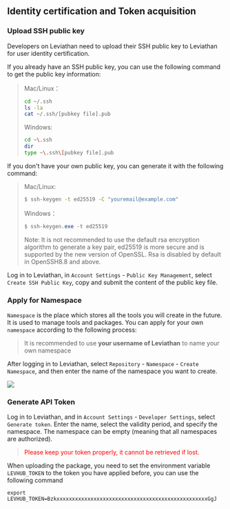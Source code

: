 ## Identity certification and Token acquisition

### Upload SSH public key

Developers on Leviathan need to upload their SSH public key to Leviathan for user identity certification.

If you already have an SSH public key, you can use the following command to get the public key information:

> Mac/Linux：
>
> ```bash
> cd ~/.ssh
> ls -la
> cat ~/.ssh/[pubkey file].pub
> ```
>
> Windows:
>
> ```bash
> cd ~\.ssh
> dir
> type ~\.ssh\[pubkey file].pub
> ```

If you don't have your own public key, you can generate it with the following command:

> Mac/Linux:
>
> ```bash
> $ ssh-keygen -t ed25519 -C "youremail@example.com"
> ```
>
> Windows：
>
> ```powershell
> $ ssh-keygen.exe -t ed25519
> ```
>
> Note: It is not recommended to use the default rsa encryption algorithm to generate a key pair, ed25519 is more secure and is supported by the new version of OpenSSL. Rsa is disabled by default in OpenSSH8.8 and above.

Log in to Leviathan, in `Account Settings` - `Public Key Management`, select `Create SSH Public Key`, copy and submit the content of the public key file.

### Apply for Namespace

`Namespace` is the place which stores all the tools you will create in the future. It is used to manage tools and packages. You can apply for your own `namespace` according to the following process:

> It is recommended to use **your username of Leviathan** to name your own namespace

After logging in to Leviathan, select `Repository` - `Namespace` - `Create Namespace`, and then enter the name of the namespace you want to create.

![](https://levimg.s3.cn-northwest-1.amazonaws.com.cn/x/%E6%88%AA%E5%B1%8F2022-05-30+20.16.46.png)

### Generate API Token

Log in to Leviathan,  and in `Account Settings` - `Developer Settings`, select `Generate token`. Enter the name, select the validity period, and specify the namespace. The namespace can be empty (meaning that all namespaces are authorized).

> <font color="red">Please keep your token properly, it cannot be retrieved if lost.</font>

When uploading the package, you need to set the environment variable `LEVHUB_TOKEN` to the token you have applied before, you can use the following command

```shell
export LEVHUB_TOKEN=BzkxxxxxxxxxxxxxxxxxxxxxxxxxxxxxxxxxxxxxxxxxxxxxxxxxGgJ
```
